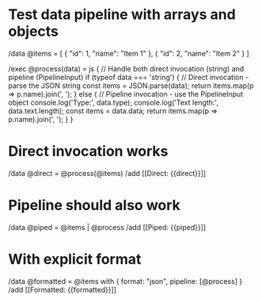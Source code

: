 # Test data pipeline with arrays and objects

/data @items = [
  { "id": 1, "name": "Item 1" },
  { "id": 2, "name": "Item 2" }
]

/exec @process(data) = js {
  // Handle both direct invocation (string) and pipeline (PipelineInput)
if (typeof data === 'string') {
    // Direct invocation - parse the JSON string
const items = JSON.parse(data);
return items.map(p => p.name).join(', ');
  } else {
    // Pipeline invocation - use the PipelineInput object
console.log('Type:', data.type);
console.log('Text length:', data.text.length);
const items = data.data;
return items.map(p => p.name).join(', ');
  }
}

# Direct invocation works
/data @direct = @process(@items)
/add [[Direct: {{direct}}]]

# Pipeline should also work
/data @piped = @items | @process
/add [[Piped: {{piped}}]]

# With explicit format
/data @formatted = @items with { format: "json", pipeline: [@process] }
/add [[Formatted: {{formatted}}]]